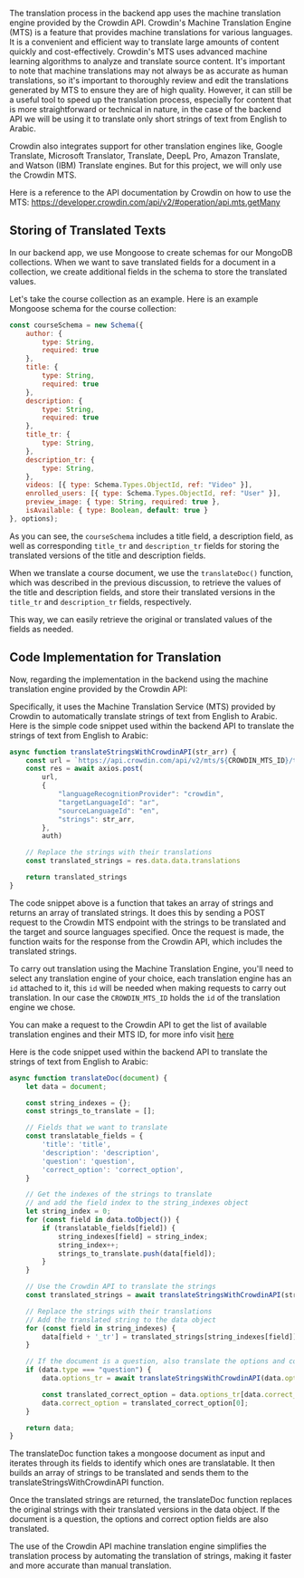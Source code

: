 The translation process in the backend app uses the machine translation engine provided by the Crowdin API.
Crowdin's Machine Translation Engine (MTS) is a feature that provides machine translations for various languages. It is a convenient and efficient way to translate large amounts of content quickly and cost-effectively. Crowdin's MTS uses advanced machine learning algorithms to analyze and translate source content. It's important to note that machine translations may not always be as accurate as human translations, so it's important to thoroughly review and edit the translations generated by MTS to ensure they are of high quality. However, it can still be a useful tool to speed up the translation process, especially for content that is more straightforward or technical in nature, in the case of the backend API we will be using it to translate only short strings of text from English to Arabic.

Crowdin also integrates support for other translation engines like, Google Translate, Microsoft Translator, Translate, DeepL Pro, Amazon Translate, and Watson (IBM) Translate engines. But for this project, we will only use the Crowdin MTS.

Here is a reference to the API documentation by Crowdin on how to use the MTS: https://developer.crowdin.com/api/v2/#operation/api.mts.getMany

## Storing of Translated Texts
In our backend app, we use Mongoose to create schemas for our MongoDB collections. When we want to save translated fields for a document in a collection, we create additional fields in the schema to store the translated values.

Let's take the course collection as an example. Here is an example Mongoose schema for the course collection:

```javascript
const courseSchema = new Schema({
    author: {
        type: String,
        required: true
    },
    title: {
        type: String,
        required: true
    },
    description: {
        type: String,
        required: true
    },
    title_tr: {
        type: String,
    },
    description_tr: {
        type: String,
    },
    videos: [{ type: Schema.Types.ObjectId, ref: "Video" }],
    enrolled_users: [{ type: Schema.Types.ObjectId, ref: "User" }],
    preview_image: { type: String, required: true },
    isAvailable: { type: Boolean, default: true }
}, options);
```

As you can see, the `courseSchema` includes a title field, a description field, as well as corresponding `title_tr` and `description_tr` fields for storing the translated versions of the title and description fields.

When we translate a course document, we use the `translateDoc()` function, which was described in the previous discussion, to retrieve the values of the title and description fields, and store their translated versions in the `title_tr` and `description_tr` fields, respectively.

This way, we can easily retrieve the original or translated values of the fields as needed.

## Code Implementation for Translation
Now, regarding the implementation in the backend using the machine translation engine provided by the Crowdin API:

Specifically, it uses the Machine Translation Service (MTS) provided by Crowdin to automatically translate strings of text from English to Arabic.
Here is the simple code snippet used within the backend API to translate the strings of text from English to Arabic:

```javascript
async function translateStringsWithCrowdinAPI(str_arr) {
    const url = `https://api.crowdin.com/api/v2/mts/${CROWDIN_MTS_ID}/translations`
    const res = await axios.post(
        url,
        {
            "languageRecognitionProvider": "crowdin",
            "targetLanguageId": "ar",
            "sourceLanguageId": "en",
            "strings": str_arr,
        },
        auth)

    // Replace the strings with their translations
    const translated_strings = res.data.data.translations

    return translated_strings
}
```
The code snippet above is a function that takes an array of strings and returns an array of translated strings. 
It does this by sending a POST request to the Crowdin MTS endpoint with the strings to be translated and the target and source languages specified. Once the request is made, the function waits for the response from the Crowdin API, which includes the translated strings.

To carry out translation using the Machine Translation Engine, you'll need to select any translation engine of your choice, each translation engine has an `id` attached to it, this `id` will be needed when making requests to carry out translation. In our case the `CROWDIN_MTS_ID` holds the `id` of the translation engine we chose.

You can make a request to the Crowdin API to get the list of available translation engines and their MTS ID, for more info visit [here](https://developer.crowdin.com/api/v2/#operation/api.mts.getMany)

Here is the code snippet used within the backend API to translate the strings of text from English to Arabic:
```javascript
async function translateDoc(document) {
    let data = document;

    const string_indexes = {};
    const strings_to_translate = [];

    // Fields that we want to translate
    const translatable_fields = {
        'title': 'title',
        'description': 'description',
        'question': 'question',
        'correct_option': 'correct_option',
    }

    // Get the indexes of the strings to translate
    // and add the field index to the string_indexes object
    let string_index = 0;
    for (const field in data.toObject()) {
        if (translatable_fields[field]) {
            string_indexes[field] = string_index;
            string_index++;
            strings_to_translate.push(data[field]);
        }
    }

    // Use the Crowdin API to translate the strings
    const translated_strings = await translateStringsWithCrowdinAPI(strings_to_translate)

    // Replace the strings with their translations
    // Add the translated string to the data object
    for (const field in string_indexes) {
        data[field + '_tr'] = translated_strings[string_indexes[field]];
    }

    // If the document is a question, also translate the options and correct option
    if (data.type === "question") {
        data.options_tr = await translateStringsWithCrowdinAPI(data.options);

        const translated_correct_option = data.options_tr[data.correct_option];
        data.correct_option = translated_correct_option[0];
    }

    return data;
}
```
The translateDoc function takes a mongoose document as input and iterates through its fields to identify which ones are translatable. It then builds an array of strings to be translated and sends them to the translateStringsWithCrowdinAPI function.

Once the translated strings are returned, the translateDoc function replaces the original strings with their translated versions in the data object. If the document is a question, the options and correct option fields are also translated.

The use of the Crowdin API machine translation engine simplifies the translation process by automating the translation of strings, making it faster and more accurate than manual translation.

